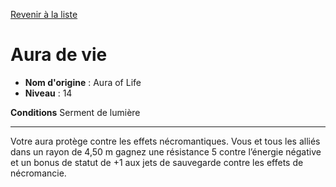 [Revenir à la liste](list.md)

# Aura de vie

 * **Nom d'origine** : Aura of Life
 * **Niveau** : 14


<p><strong>Conditions</strong> Serment de lumière</p>
<hr>
<p>Votre aura protège contre les effets nécromantiques. Vous et tous les alliés dans un rayon de 4,50 m gagnez une résistance 5 contre l’énergie négative et un bonus de statut de +1 aux jets de sauvegarde contre les effets de nécromancie.</p>